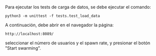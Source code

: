 Para ejecutar los tests de carga de datos, se debe ejecutar el comando:
```
python3 -m unittest -f tests.test_load_data
```
A continuación, debe abrir en el navegador la página:
```
http://localhost:8089/
```
seleccionar el número de usuarios y el spawn rate, y presionar el botón "Start swarming".